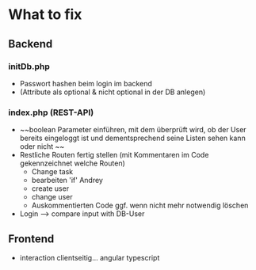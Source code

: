 # What to fix





## Backend



### initDb.php

- Passwort hashen beim login im backend
- (Attribute als optional & nicht optional in der DB anlegen)

### index.php (REST-API)

- ~~boolean Parameter einführen, mit dem überprüft wird, ob der User bereits eingeloggt ist und dementsprechend seine Listen sehen kann oder nicht ~~
- Restliche Routen fertig stellen (mit Kommentaren im Code gekennzeichnet welche Routen) 
  - Change task
  - bearbeiten 'if' Andrey
  - create user
  - change user
  - Auskommentierten Code ggf. wenn nicht mehr notwendig löschen
- Login --> compare input with DB-User



## Frontend 

- interaction clientseitig... 
angular typescript
